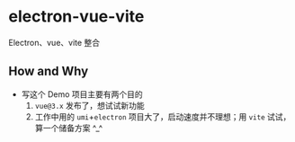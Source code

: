 # electron-vue-vite
Electron、vue、vite 整合

## How and Why
- 写这个 Demo 项目主要有两个目的
  1. `vue@3.x` 发布了，想试试新功能
  2. 工作中用的 `umi`+`electron` 项目大了，启动速度并不理想；用 `vite` 试试，算一个储备方案 ^_^
